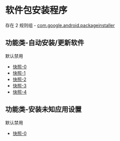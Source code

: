 # 软件包安装程序

存在 2 规则组 - [com.google.android.packageinstaller](/src/apps/com.google.android.packageinstaller.ts)

## 功能类-自动安装/更新软件

默认禁用

- [快照-0](https://i.gkd.li/i/14046939)
- [快照-1](https://i.gkd.li/i/14047571)
- [快照-2](https://i.gkd.li/i/14047854)
- [快照-3](https://i.gkd.li/i/14047514)
- [快照-4](https://i.gkd.li/i/14047969)

## 功能类-安装未知应用设置

默认禁用

- [快照-0](https://i.gkd.li/i/14080242)
